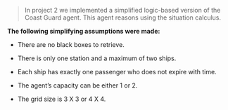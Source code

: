 > In project 2 we implemented a simplified logic-based
version of the Coast Guard agent. This agent reasons using the situation calculus. 

**The following simplifying assumptions were made:**

- There are no black boxes to retrieve.

- There is only one station and a maximum of two ships.

- Each ship has exactly one passenger who does not expire with time.

- The agent’s capacity can be either 1 or 2.

- The grid size is 3 X 3 or 4 X 4.
